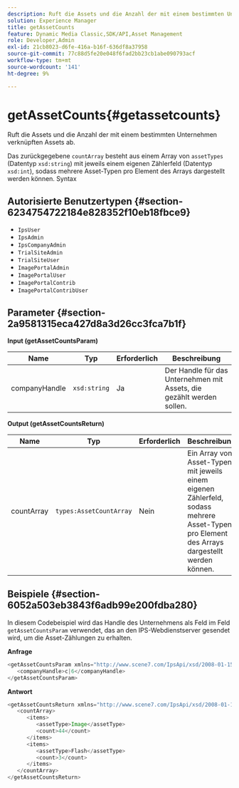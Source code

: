 ```yaml
---
description: Ruft die Assets und die Anzahl der mit einem bestimmten Unternehmen verknüpften Assets ab.
solution: Experience Manager
title: getAssetCounts
feature: Dynamic Media Classic,SDK/API,Asset Management
role: Developer,Admin
exl-id: 21cb8023-d6fe-416a-b16f-636df8a37958
source-git-commit: 77c88d5fe20e048f6fad2bb23cb1abe090793acf
workflow-type: tm+mt
source-wordcount: '141'
ht-degree: 9%

---
```


# getAssetCounts{#getassetcounts}

Ruft die Assets und die Anzahl der mit einem bestimmten Unternehmen verknüpften Assets ab.

Das zurückgegebene `countArray` besteht aus einem Array von `assetTypes` (Datentyp `xsd:string`) mit jeweils einem eigenen Zählerfeld (Datentyp `xsd:int`), sodass mehrere Asset-Typen pro Element des Arrays dargestellt werden können.
Syntax

## Autorisierte Benutzertypen {#section-6234754722184e828352f10eb18fbce9}

* `IpsUser`
* `IpsAdmin`
* `IpsCompanyAdmin`
* `TrialSiteAdmin`
* `TrialSiteUser`
* `ImagePortalAdmin`
* `ImagePortalUser`
* `ImagePortalContrib`
* `ImagePortalContribUser`

## Parameter {#section-2a9581315eca427d8a3d26cc3fca7b1f}

**Input (getAssetCountsParam)**

| Name | Typ | Erforderlich | Beschreibung |
|---|---|---|---|
| companyHandle | `xsd:string` | Ja | Der Handle für das Unternehmen mit Assets, die gezählt werden sollen. |

**Output (getAssetCountsReturn)**

| Name | Typ | Erforderlich | Beschreibung |
|---|---|---|---|
| countArray | `types:AssetCountArray` | Nein | Ein Array von Asset-Typen mit jeweils einem eigenen Zählerfeld, sodass mehrere Asset-Typen pro Element des Arrays dargestellt werden können. |

## Beispiele {#section-6052a503eb3843f6adb99e200fdba280}

In diesem Codebeispiel wird das Handle des Unternehmens als Feld im Feld `getAssetCountsParam` verwendet, das an den IPS-Webdienstserver gesendet wird, um die Asset-Zählungen zu erhalten.

**Anfrage**

```java
<getAssetCountsParam xmlns="http://www.scene7.com/IpsApi/xsd/2008-01-15">
   <companyHandle>c|6</companyHandle>
</getAssetCountsParam>
```

**Antwort**

```java
<getAssetCountsReturn xmlns="http://www.scene7.com/IpsApi/xsd/2008-01-15">
   <countArray>
      <items>
         <assetType>Image</assetType>
         <count>44</count>
      </items>
      <items>
         <assetType>Flash</assetType>
         <count>3</count>
      </items>
   </countArray>
</getAssetCountsReturn>
```
